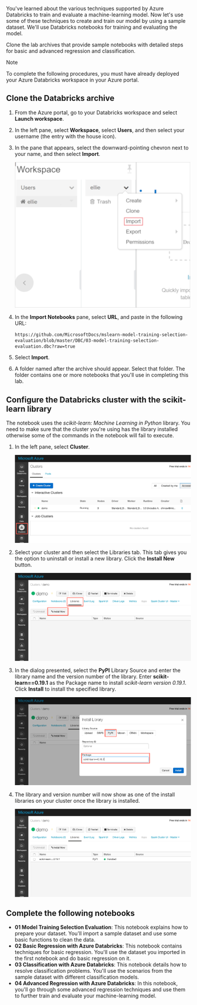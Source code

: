 You've learned about the various techniques supported by Azure Databricks to train and evaluate a machine-learning model. Now let's use some of these techniques to create and train our model by using a sample dataset. We'll use Databricks notebooks for training and evaluating the model.

Clone the lab archives that provide sample notebooks with detailed steps for basic and advanced regression and classification.

> [!NOTE]
> To complete the following procedures, you must have already deployed your Azure Databricks workspace in your Azure portal.

## Clone the Databricks archive

1. From the Azure portal, go to your Databricks workspace and select **Launch workspace**.
1. In the left pane, select **Workspace**, select **Users**, and then select your username (the entry with the house icon).
1. In the pane that appears, select the downward-pointing chevron next to your name, and then select **Import**.

    ![A screenshot showing the menu option to import the archive](../media/import-archive.png)

1. In the **Import Notebooks** pane, select **URL**, and paste in the following URL:

    ```
    https://github.com/MicrosoftDocs/mslearn-model-training-selection-evaluation/blob/master/DBC/03-model-training-selection-evaluation.dbc?raw=true
    ```

1. Select **Import**.

1. A folder named after the archive should appear. Select that folder. The folder contains one or more notebooks that you'll use in completing this lab.

## Configure the Databricks cluster with the scikit-learn library

The notebook uses the *scikit-learn: Machine Learning in Python* library. You need to make sure that the cluster you're using has the library installed otherwise some of the commands in the notebook will fail to execute.

1. In the left pane, select **Cluster**.

    ![A screenshot showing the menu option to select the Databricks cluster](../media/3-configure-cluster-step1.png)

1. Select your cluster and then select the Libraries tab. This tab gives you the option to uninstall or install a new library. Click the **Install New** button.

     ![A screenshot showing the menu option to install Databricks cluster libraries](../media/3-configure-cluster-step2.png)

1. In the dialog presented, select the **PyPI** Library Source and enter the library name and the version number of the library. Enter **scikit-learn==0.19.1** as the Package name to install *scikit-learn version 0.19.1*. Click **Install** to install the specified library.

    ![A screenshot showing how to specify the Databricks cluster library to install](../media/3-configure-cluster-step3.png)

1. The library and version number will now show as one of the install libraries on your cluster once the library is installed.

    ![A screenshot showing the installed Databricks cluster library](../media/3-configure-cluster-final.png)

## Complete the following notebooks

- **01 Model Training Selection Evaluation**: This notebook explains how to prepare your dataset. You'll import a sample dataset and use some basic functions to clean the data.
- **02 Basic Regression with Azure Databricks**: This notebook contains techniques for basic regression. You'll use the dataset you imported in the first notebook and do basic regression on it.
- **03 Classification with Azure Databricks**: This notebook details how to resolve classification problems. You'll use the scenarios from the sample dataset with different classification models.
- **04 Advanced Regression with Azure Databricks**: In this notebook, you'll go through some advanced regression techniques and use them to further train and evaluate your machine-learning model.